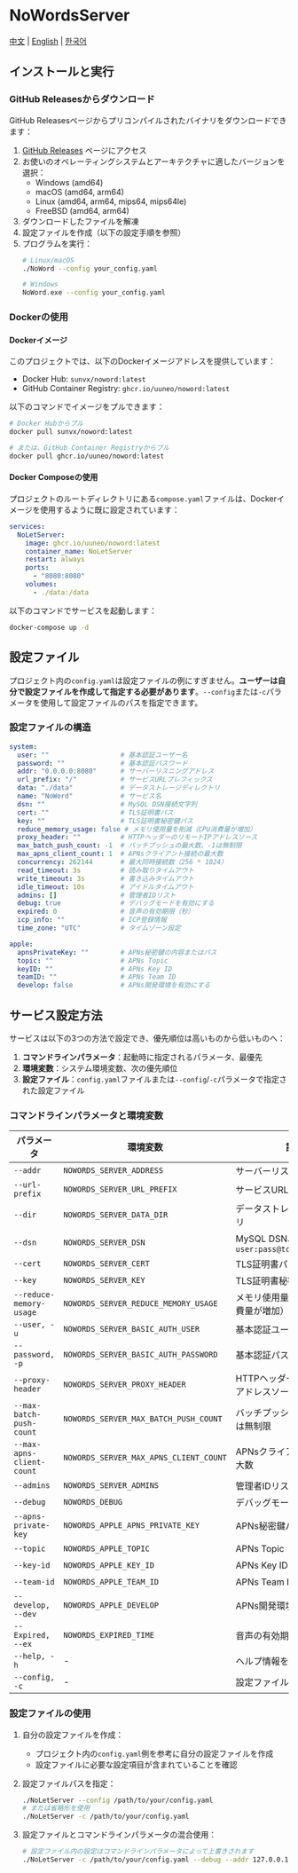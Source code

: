 # NoWordsServer

[中文](./README.md) | [English](./README_EN.md) | [한국어](./README_KR.md)

## インストールと実行

### GitHub Releasesからダウンロード

GitHub Releasesページからプリコンパイルされたバイナリをダウンロードできます：

1. [GitHub Releases](https://github.com/uuneo/NoLetServer/releases) ページにアクセス
2. お使いのオペレーティングシステムとアーキテクチャに適したバージョンを選択：
   - Windows (amd64)
   - macOS (amd64, arm64)
   - Linux (amd64, arm64, mips64, mips64le)
   - FreeBSD (amd64, arm64)
3. ダウンロードしたファイルを解凍
4. 設定ファイルを作成（以下の設定手順を参照）
5. プログラムを実行：
   ```bash
   # Linux/macOS
   ./NoWord --config your_config.yaml
   
   # Windows
   NoWord.exe --config your_config.yaml
   ```

### Dockerの使用

#### Dockerイメージ

このプロジェクトでは、以下のDockerイメージアドレスを提供しています：

- Docker Hub: `sunvx/noword:latest`
- GitHub Container Registry: `ghcr.io/uuneo/noword:latest`

以下のコマンドでイメージをプルできます：

```bash
# Docker Hubからプル
docker pull sunvx/noword:latest

# または、GitHub Container Registryからプル
docker pull ghcr.io/uuneo/noword:latest
```

#### Docker Composeの使用

プロジェクトのルートディレクトリにある`compose.yaml`ファイルは、Dockerイメージを使用するように既に設定されています：

```yaml
services:
  NoLetServer:
    image: ghcr.io/uuneo/noword:latest
    container_name: NoLetServer
    restart: always
    ports:
      - "8080:8080"
    volumes:
      - ./data:/data
```

以下のコマンドでサービスを起動します：

```bash
docker-compose up -d
```

## 設定ファイル

プロジェクト内の`config.yaml`は設定ファイルの例にすぎません。**ユーザーは自分で設定ファイルを作成して指定する必要があります**。`--config`または`-c`パラメータを使用して設定ファイルのパスを指定できます。

### 設定ファイルの構造

```yaml
system:
  user: ""                  # 基本認証ユーザー名
  password: ""              # 基本認証パスワード
  addr: "0.0.0.0:8080"      # サーバーリスニングアドレス
  url_prefix: "/"           # サービスURLプレフィックス
  data: "./data"            # データストレージディレクトリ
  name: "NoWord"            # サービス名
  dsn: ""                   # MySQL DSN接続文字列
  cert: ""                  # TLS証明書パス
  key: ""                   # TLS証明書秘密鍵パス
  reduce_memory_usage: false # メモリ使用量を削減（CPU消費量が増加）
  proxy_header: ""          # HTTPヘッダーのリモートIPアドレスソース
  max_batch_push_count: -1  # バッチプッシュの最大数、-1は無制限
  max_apns_client_count: 1  # APNsクライアント接続の最大数
  concurrency: 262144       # 最大同時接続数（256 * 1024）
  read_timeout: 3s          # 読み取りタイムアウト
  write_timeout: 3s         # 書き込みタイムアウト
  idle_timeout: 10s         # アイドルタイムアウト
  admins: []                # 管理者IDリスト
  debug: true               # デバッグモードを有効にする
  expired: 0                # 音声の有効期限（秒）
  icp_info: ""              # ICP登録情報
  time_zone: "UTC"          # タイムゾーン設定

apple:
  apnsPrivateKey: ""        # APNs秘密鍵の内容またはパス
  topic: ""                 # APNs Topic
  keyID: ""                 # APNs Key ID
  teamID: ""                # APNs Team ID
  develop: false            # APNs開発環境を有効にする
```

## サービス設定方法

サービスは以下の3つの方法で設定でき、優先順位は高いものから低いものへ：

1. **コマンドラインパラメータ**：起動時に指定されるパラメータ、最優先
2. **環境変数**：システム環境変数、次の優先順位
3. **設定ファイル**：`config.yaml`ファイルまたは`--config`/`-c`パラメータで指定された設定ファイル

### コマンドラインパラメータと環境変数

| パラメータ | 環境変数 | 説明 | デフォルト値 |
|------|----------|------|--------|
| `--addr` | `NOWORDS_SERVER_ADDRESS` | サーバーリスニングアドレス | `0.0.0.0:8080` |
| `--url-prefix` | `NOWORDS_SERVER_URL_PREFIX` | サービスURLプレフィックス | `/` |
| `--dir` | `NOWORDS_SERVER_DATA_DIR` | データストレージディレクトリ | `./data` |
| `--dsn` | `NOWORDS_SERVER_DSN` | MySQL DSN、形式：`user:pass@tcp(host)/dbname` | 空 |
| `--cert` | `NOWORDS_SERVER_CERT` | TLS証明書パス | 空 |
| `--key` | `NOWORDS_SERVER_KEY` | TLS証明書秘密鍵パス | 空 |
| `--reduce-memory-usage` | `NOWORDS_SERVER_REDUCE_MEMORY_USAGE` | メモリ使用量を削減（CPU消費量が増加） | `false` |
| `--user, -u` | `NOWORDS_SERVER_BASIC_AUTH_USER` | 基本認証ユーザー名 | 空 |
| `--password, -p` | `NOWORDS_SERVER_BASIC_AUTH_PASSWORD` | 基本認証パスワード | 空 |
| `--proxy-header` | `NOWORDS_SERVER_PROXY_HEADER` | HTTPヘッダーのリモートIPアドレスソース | 空 |
| `--max-batch-push-count` | `NOWORDS_SERVER_MAX_BATCH_PUSH_COUNT` | バッチプッシュの最大数、`-1`は無制限 | `-1` |
| `--max-apns-client-count` | `NOWORDS_SERVER_MAX_APNS_CLIENT_COUNT` | APNsクライアント接続の最大数 | `1` |
| `--admins` | `NOWORDS_SERVER_ADMINS` | 管理者IDリスト | 空 |
| `--debug` | `NOWORDS_DEBUG` | デバッグモードを有効にする | `false` |
| `--apns-private-key` | `NOWORDS_APPLE_APNS_PRIVATE_KEY` | APNs秘密鍵パス | 空 |
| `--topic` | `NOWORDS_APPLE_TOPIC` | APNs Topic | 空 |
| `--key-id` | `NOWORDS_APPLE_KEY_ID` | APNs Key ID | 空 |
| `--team-id` | `NOWORDS_APPLE_TEAM_ID` | APNs Team ID | 空 |
| `--develop, --dev` | `NOWORDS_APPLE_DEVELOP` | APNs開発環境を有効にする | `false` |
| `--Expired, --ex` | `NOWORDS_EXPIRED_TIME` | 音声の有効期限（秒） | `120` |
| `--help, -h` | - | ヘルプ情報を表示 | - |
| `--config, -c` | - | 設定ファイルパスを指定 | - |

### 設定ファイルの使用

1. 自分の設定ファイルを作成：
   - プロジェクト内の`config.yaml`例を参考に自分の設定ファイルを作成
   - 設定ファイルに必要な設定項目が含まれていることを確認

2. 設定ファイルパスを指定：
   ```bash
   ./NoLetServer --config /path/to/your/config.yaml
   # または省略形を使用
   ./NoLetServer -c /path/to/your/config.yaml
   ```

3. 設定ファイルとコマンドラインパラメータの混合使用：
   ```bash
   # 設定ファイル内の設定はコマンドラインパラメータによって上書きされます
   ./NoLetServer -c /path/to/your/config.yaml --debug --addr 127.0.0.1:8080
   ```
